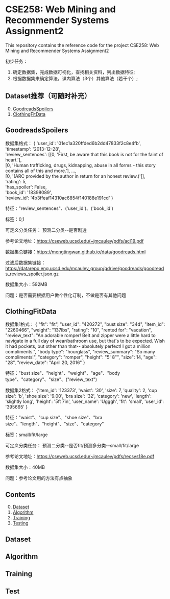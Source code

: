 # CSE258: Web Mining and Recommender Systems Assignment2

This repository contains the reference code for the project CSE258: Web Mining and Recommender Systems Assignment2

初步任务：
1. 确定数据集，完成数据可视化，查找相关资料，列出数据特征;
2. 根据数据集来确定算法，课内算法（3个）其他算法（若干个）;

## Dataset推荐（可随时补充）

0. [GoodreadsSpoilers](#GoodreadsSpoilers)
0. [ClothingFitData](#ClothingFitData)

## GoodreadsSpoilers

数据集格式：
\{
  'user_id': '01ec1a320ffded6b2dd47833f2c8e4fb',                                                               
  'timestamp': '2013-12-28',                                                                                   
  'review_sentences': [[0, 'First, be aware that this book is not for the faint of heart.'],                   
   [0, 'Human trafficking, drugs, kidnapping, abuse in all forms - this story contains all of this and more.'],
   ...,                                                                                                        
   [0, '(ARC provided by the author in return for an honest review.)']],                                       
  'rating': 5,                                                                                                 
  'has_spoiler': False,                                                                                        
  'book_id': '18398089',                                                                                       
  'review_id': '4b3ffeaf14310ac6854f140188e191cd'
\}

特征："review_sentences"、('user_id')、('book_id')

标签：0,1

可定义分类任务： 预测二分类--是否剧透

参考论文地址：https://cseweb.ucsd.edu/~jmcauley/pdfs/acl19.pdf

数据集总链接：https://mengtingwan.github.io/data/goodreads.html

过滤后数据集链接：https://datarepo.eng.ucsd.edu/mcauley_group/gdrive/goodreads/goodreads_reviews_spoiler.json.gz

数据集大小：592MB

问题：是否需要根据用户做个性化订制，不做是否有其他问题

## ClothingFitData

数据集1格式：
\{
  "fit": "fit",
  "user_id": "420272",
  "bust size": "34d",
  "item_id": "2260466",
  "weight": "137lbs",
  "rating": "10",
  "rented for": "vacation",
  "review_text": "An adorable romper! Belt and zipper were a little hard to navigate in a full day of wear/bathroom use, but that's to be expected. Wish it had pockets, but other than that-- absolutely perfect! I got a million compliments.",
  "body type": "hourglass",
  "review_summary": "So many compliments!",
  "category": "romper",
  "height": "5' 8\"",
  "size": 14,
  "age": "28",
  "review_date": "April 20, 2016"
\}

特征："bust size"、"height"、"weight"、"age"、"body type"、"category"、"size"、("review_text")

数据集2格式：
\{'item_id': '123373',
 'waist': '30',
 'size': 7,
 'quality': 2,
 'cup size': 'b',
 'shoe size': '9.00',
 'bra size': '32',
 'category': 'new',
 'length': 'slightly long',
 'height': '5ft 7in',
 'user_name': 'Ugggh',
 'fit': 'small',
 'user_id': '395665'
 \}

特征："waist"、"cup size"、"shoe size"、"bra size"、"length"、"height"、"size"、"category"

标签：small/fit/large

可定义分类任务： 预测二分类--是否fit/预测多分类--small/fit/large

参考论文地址：https://cseweb.ucsd.edu/~jmcauley/pdfs/recsys18e.pdf

数据集大小：40MB

问题：参考论文用的方法有点抽象

## Contents

0. [Dataset](#Dataset)
0. [Algorithm](#Algorithm)
0. [Training](#train)
0. [Testing](#test)

## Dataset


## Algorithm


## Training


## Test

